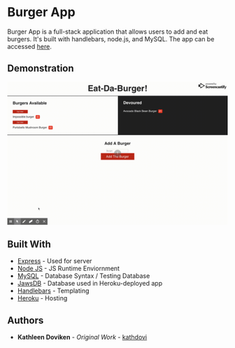 # Burger App

Burger App is a full-stack application that allows users to add and eat burgers. It's built with handlebars, node.js, and MySQL. The app can be accessed [here](https://safe-cove-40146.herokuapp.com/).

## Demonstration
![App Gif](https://github.com/kathdovi/BurgerApp/blob/master/EatDaBurger.gif)


## Built With

* [Express](https://expressjs.com/) - Used for server
* [Node JS](https://nodejs.org/en/) - JS Runtime Enviornment
* [MySQL](https://www.mysql.com/) - Database Syntax / Testing Database
* [JawsDB](https://www.jawsdb.com/) - Database used in Heroku-deployed app
* [Handlebars](https://handlebarsjs.com/) - Templating
* [Heroku](https://www.heroku.com/) - Hosting

## Authors

* **Kathleen Doviken** - *Original Work* - [kathdovi](https://github.com/kathdovi)




